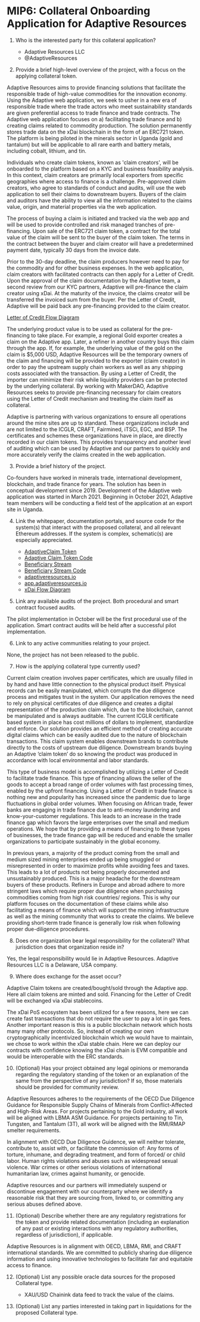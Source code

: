 # MIP6: Collateral Onboarding Application for Adaptive Resources

1. Who is the interested party for this collateral application?
    - Adaptive Resources LLC
    - @AdaptiveResources

2. Provide a brief high-level overview of the project, with a focus on the applying collateral token.

Adaptive Resources aims to provide financing solutions that facilitate the responsible trade of high-value commodities for the innovation economy. Using the Adaptive web application, we seek to usher in a new era of responsible trade where the trade actors who meet sustainability standards are given preferential access to trade finance and trade contracts. The Adaptive web application focuses on a) facilitating trade finance and b) creating claims related to commodity production. The solution permanently stores trade data on the xDai blockchain in the form of an ERC721 token. The platform is being piloted in the minerals sector in Uganda (gold and tantalum) but will be applicable to all rare earth and battery metals, including cobalt, lithium, and tin.  

Individuals who create claim tokens, known as 'claim creators', will be onboarded to the platform based on a KYC and business feasibility analysis. In this context, claim creators are primarily local exporters from specific geographies where access to finance is a challenge. Pre-approved claim creators, who agree to standards of conduct and audits, will use the web application to sell their claims to downstream buyers. Buyers of the claim and auditors have the ability to view all the information related to the claims value, origin, and material properties via the web application. 

The process of buying a claim is initiated and tracked via the web app and will be used to provide controlled and risk managed tranches of pre-financing. Upon sale of the ERC721 claim token, a contract for the total value of the claim will be sent to the buyer of the claim token. The terms in the contract between the buyer and claim creator will have a predetermined payment date, typically 30 days from the invoice date. 

Prior to the 30-day deadline, the claim producers however need to pay for the commodity and for other business expenses. In the web application, claim creators with facilitated contracts can then apply for a Letter of Credit. Upon the approval of the claim documentation by the Adaptive team, a second review from our KYC partners, Adaptive will pre-finance the claim creator using xDai. At the maturity of the invoice, the claims creator will be transferred the invoiced sum from the buyer. Per the Letter of Credit, Adaptive will be paid back any pre-financing provided to the claim creator. 

[Letter of Credit Flow Diagram](https://photos.app.goo.gl/LhGNADLx99Rt8ZqC9)

The underlying product value is to be used as collateral for the pre-financing to take place. For example, a regional Gold exporter creates a claim on the Adaptive app. Later, a refiner in another country buys this claim through the app. If, for example,  the underlying value of the gold on the claim is $5,000 USD, Adaptive Resources will be the temporary owners of the claim and financing will be provided to the exporter (claim creator) in order to pay the upstream supply chain workers as well as any shipping costs associated with the transaction. By using a Letter of Credit, the importer can minimize their risk while liquidity providers can be protected by the underlying collateral. By working with MakerDAO, Adaptive Resources seeks to provide pre-financing necessary for claim creators using the Letter of Credit mechanism and treating the claim itself as collateral. 

Adaptive is partnering with various organizations to ensure all operations around the mine sites are up to standard. These organizations include and are not limited to the ICGLR, CRAFT, Fairmined, iTSCi, EGC, and BSP. The certificates and schemes these organizations have in place, are directly recorded in our claim tokens. This provides transparency and another level of auditing which can be used by Adaptive and our partners to quickly and more accurately verify the claims created in the web application.

3. Provide a brief history of the project.

Co-founders have worked in minerals trade, international development, blockchain, and trade finance for years. The solution has been in conceptual development since 2019.
Development of the Adaptive web application was started in March 2021. 
Beginning in October 2021, Adaptive team members will be conducting a field test of the application at an export site in Uganda.

4. Link the whitepaper, documentation portals, and source code for the system(s) that interact with the proposed collateral, and all relevant Ethereum addresses. If the system is complex, schematic(s) are especially appreciated.

    - [AdaptiveClaim Token](https://blockscout.com/xdai/mainnet/tokens/0xcbca271EAa9626fd2ce76926c8e5DF3da42D1Ae4/token-transfers)
    - [Adaptive Claim Token Code](https://github.com/PowVT/MIP6-adaptive-resources/blob/master/Contracts/ClaimToken.sol)
    - [Beneficiary Stream](https://blockscout.com/xdai/mainnet/address/0x9A83946b6a074E3A0187C23471dcb6a17d9b630A/transactions)
    - [Beneficiary Stream Code](https://github.com/PowVT/MIP6-adaptive-resources/blob/master/Contracts/BeneficiaryStream.sol)
    - [adaptiveresources.io](https://adaptiveresources.io)
    - [app.adaptiveresources.io](https://adaptive-claim.surge.sh)
    - [xDai Flow Diagram](https://photos.app.goo.gl/eTBWTbvw6SaHnPFk8)

5. Link any available audits of the project. Both procedural and smart contract focused audits.

The pilot implementation in October will be the first procedural use of the application. Smart contract audits will be held after a successful pilot implementation.

6. Link to any active communities relating to your project.

None, the project has not been released to the public.

7. How is the applying collateral type currently used?

Current claim creation involves paper certificates, which are usually filled in by hand and have little connection to the physical product itself. Physical records can be easily manipulated, which corrupts the due diligence process and mitigates trust in the system. Our application removes the need to rely on physical certificates of due diligence and creates a digital representation of the production claim which, due to the blockchain, cannot be manipulated and is always auditable. The current ICGLR certificate based system in place has cost millions of dollars to implement, standardize and enforce. Our solution provides an efficient method of creating accurate digital claims which can be easily audited due to the nature of blockchain transactions. This claim system enables downstream brands to contribute directly to the costs of upstream due diligence. Downstream brands buying an Adaptive ‘claim token’ do so knowing the product was produced in accordance with local environmental and labor standards.

This type of business model is accomplished by utilizing a Letter of Credit to facilitate trade finance. This type of financing allows the seller of the goods to accept a broad range of order volumes with fast processing times, enabled by the upfront financing. Using a Letter of Credit in trade finance is nothing new and popularity has increased since the pandemic due to large fluctuations in global order volumes.  When focusing on African trade, fewer banks are engaging in trade finance due to anti-money laundering and know-your-customer regulations. This leads to an increase in the trade finance gap which favors the large enterprises over the small and medium operations. We hope that by providing a means of financing to these types of businesses, the trade finance gap will be reduced and enable the smaller organizations to participate sustainably in the global economy. 

In previous years, a majority of the product coming from the small and medium sized mining enterprises ended up being smuggled or misrepresented in order to maximize profits while avoiding fees and taxes. This leads to a lot of products not being properly documented and unsustainably produced. This is a major headache for the downstream buyers of these products. Refiners in Europe and abroad adhere to more stringent laws which require proper due diligence when purchasing commodities coming from high risk countries/ regions. This is why our platform focuses on the documentation of these claims while also facilitating a means of finance which will support the mining infrastructure as well as the mining community that works to create the claims. We believe providing short-term trade finance is generally low risk when following proper due-diligence procedures.

8. Does one organization bear legal responsibility for the collateral? What jurisdiction does that organization reside in?

Yes, the legal responsibility would lie in Adaptive Resources. Adaptive Resources LLC is a Delaware, USA company.  

9. Where does exchange for the asset occur?

Adaptive Claim tokens are created/bought/sold through the Adaptive app. Here all claim tokens are minted and sold. Financing for the Letter of Credit will be exchanged via xDai stablecoins.

The xDai PoS ecosystem has been utilized for a few reasons, here we can create fast transactions that do not require the user to pay a lot in gas fees. Another important reason is this is a public blockchain network which hosts many many other protocols. So, instead of creating our own cryptographically incentivized blockchain which we would have to maintain, we chose to work within the xDai stable chain. Here we can deploy our contracts with confidence knowing the xDai chain is EVM compatible and would be interoperable with the ERC standards.  

10. (Optional) Has your project obtained any legal opinions or memoranda regarding the regulatory standing of the token or an explanation of the same from the perspective of any jurisdiction? If so, those materials should be provided for community review.

Adaptive Resources adheres to the requirements of the OECD Due Diligence Guidance for Responsible Supply Chains of Minerals from Conflict-Affected and High-Risk Areas. For projects pertaining to the Gold industry, all work will be aligned with LBMA ASM Guidance. For projects pertaining to Tin, Tungsten, and Tantalum (3T), all work will be aligned with the RMI/RMAP smelter requirements.

In alignment with OECD Due Diligence Guidence, we will neither tolerate, contribute to, assist with, or facilitate the commission of: Any forms of torture, inhumane, and degrading treatment, and form of forced/ or child labor. Human rights violations and abuses such as widespread sexual violence. War crimes or other serious violations of international humanitarian law, crimes against humanity, or genocide. 

Adaptive resources and our partners will immediately suspend or discontinue engagement with our counterparty where we identify a reasonable risk that they are sourcing from, linked to, or committing any serious abuses defined above. 

11. (Optional) Describe whether there are any regulatory registrations for the token and provide related documentation (including an explanation of any past or existing interactions with any regulatory authorities, regardless of jurisdiction), if applicable.

Adaptive Resources is in alignment with OECD, LBMA, RMI, and CRAFT international standards. We are committed to publicly sharing due diligence information and using innovative technologies to facilitate fair and equitable access to finance.

12. (Optional) List any possible oracle data sources for the proposed Collateral type.
    - XAU/USD Chainink data feed to track the value of the claims.

13. (Optional) List any parties interested in taking part in liquidations for the proposed Collateral type.